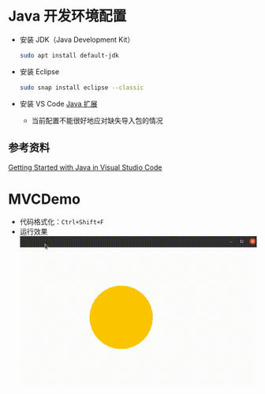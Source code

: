 # Java 开发环境配置

- 安装 JDK（Java Development Kit）

    ```bash
    sudo apt install default-jdk
    ```

- 安装 Eclipse

    ```bash
    sudo snap install eclipse --classic
    ```
- 安装 VS Code [Java 扩展](https://marketplace.visualstudio.com/items?itemName=vscjava.vscode-java-pack)
  - 当前配置不能很好地应对缺失导入包的情况

## 参考资料

[Getting Started with Java in Visual Studio Code](https://code.visualstudio.com/docs/java/java-tutorial)

# MVCDemo

- 代码格式化：`Ctrl+Shift+F`
- 运行效果<br>
![移动的黄球](img/demo.gif)